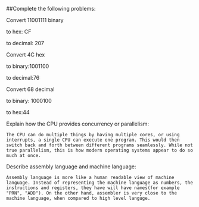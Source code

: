 ##Complete the following problems:

Convert 11001111 binary

to hex: CF

to decimal: 207

Convert 4C hex

to binary:1001100

to decimal:76

Convert 68 decimal

to binary: 1000100

to hex:44

Explain how the CPU provides concurrency or parallelism:

    The CPU can do multiple things by having multiple cores, or using interrupts, a single CPU can execute one program. This would then switch back and forth between different programs seamlessly. While not true parallelism, this is how modern operating systems appear to do so much at once.

Describe assembly language and machine language:

    Assembly language is more like a human readable view of machine language. Instead of representing the machine language as numbers, the instructions and registers, they have will have names(for example "PRN", "ADD"). On the other hand, assembler is very close to the machine language, when compared to high level languge.

